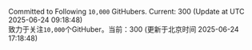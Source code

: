 Committed to Following `10,000` GitHubers. Current: <!-- FOLLOWING_COUNT -->300<!-- FOLLOWING_COUNT --> (Update at UTC <!-- LAST_UPDATED -->2025-06-24 09:18:48<!-- LAST_UPDATED -->)<br>
致力于关注`10,000`个GitHuber。当前：<!-- FOLLOWING_COUNT -->300<!-- FOLLOWING_COUNT --> (更新于北京时间 <!-- LAST_UPDATED_CST -->2025-06-24 17:18:48<!-- LAST_UPDATED_CST -->)
